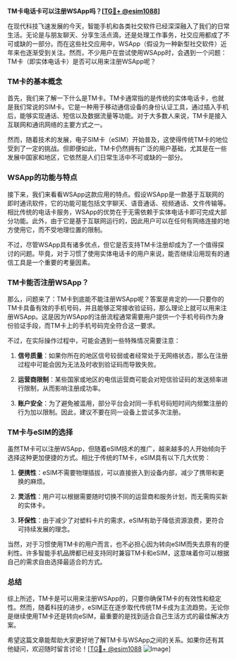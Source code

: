 **TM卡电话卡可以注册WSApp吗？[[TG💪+ @esim1088](https://t.me/s/esim1088)]**

在现代科技飞速发展的今天，智能手机和各类社交软件已经深深融入了我们的日常生活。无论是与朋友聊天、分享生活点滴，还是处理工作事务，社交应用都成了不可或缺的一部分。而在这些社交应用中，WSApp（假设为一种新型社交软件）近年来也逐渐受到关注。然而，不少用户在尝试使用WSApp时，会遇到一个问题：TM卡（即实体电话卡）是否可以用来注册WSApp呢？

### TM卡的基本概念

首先，我们来了解一下什么是TM卡。TM卡通常指的是传统的实体电话卡，也就是我们常说的SIM卡。它是一种用于移动通信设备的身份认证工具，通过插入手机后，能够实现通话、短信以及数据流量等功能。对于大多数人来说，TM卡是接入互联网和通讯网络的主要方式之一。

然而，随着技术的发展，电子SIM卡（eSIM）开始普及，这使得传统TM卡的地位受到了一定的挑战。但即便如此，TM卡仍然拥有广泛的用户基础，尤其是在一些发展中国家和地区，它依然是人们日常生活中不可或缺的一部分。

### WSApp的功能与特点

接下来，我们来看看WSApp这款应用的特点。假设WSApp是一款基于互联网的即时通讯软件，它的功能可能包括文字聊天、语音通话、视频通话、文件传输等。相比传统的电话卡服务，WSApp的优势在于无需依赖于实体电话卡即可完成大部分功能。此外，由于它是基于互联网运行的，因此用户可以在任何有网络连接的地方使用它，而不受地理位置的限制。

不过，尽管WSApp具有诸多优点，但它是否支持TM卡注册却成为了一个值得探讨的问题。毕竟，对于习惯了使用实体电话卡的用户来说，能否继续沿用现有的通信工具是一个重要的考量因素。

### TM卡能否注册WSApp？

那么，问题来了：TM卡到底能不能注册WSApp呢？答案是肯定的——只要你的TM卡具备有效的手机号码，并且能够正常接收验证码，那么理论上就可以用来注册WSApp。这是因为WSApp的注册流程通常需要用户提供一个手机号码作为身份验证手段，而TM卡上的手机号码完全符合这一要求。

不过，在实际操作过程中，可能会遇到一些特殊情况需要注意：

1. **信号质量**：如果你所在的地区信号较弱或者经常处于无网络状态，那么在注册过程中可能会因为无法及时收到验证码而导致失败。
   
2. **运营商限制**：某些国家或地区的电信运营商可能会对短信验证码的发送频率进行限制，从而影响注册成功率。

3. **账户安全**：为了避免被滥用，部分平台会对同一手机号码短时间内频繁注册的行为加以限制。因此，建议不要在同一设备上尝试多次注册。

### TM卡与eSIM的选择

虽然TM卡可以注册WSApp，但随着eSIM技术的推广，越来越多的人开始倾向于选择这种更加便捷的方式。相比于传统的TM卡，eSIM具有以下几大优势：

1. **便携性**：eSIM不需要物理插拔，可以直接嵌入到设备内部，减少了携带和更换的麻烦。
   
2. **灵活性**：用户可以根据需要随时切换不同的运营商和服务计划，而无需购买新的实体卡。
   
3. **环保性**：由于减少了对塑料卡片的需求，eSIM有助于降低资源浪费，更符合可持续发展的理念。

当然，对于习惯使用TM卡的用户而言，也不必担心因为转向eSIM而失去原有的便利性。许多智能手机品牌都已经支持同时兼容TM卡和eSIM，这意味着你可以根据自己的需求自由选择最适合的方式。

### 总结

综上所述，TM卡是可以用来注册WSApp的，只要你确保TM卡的有效性和稳定性。然而，随着科技的进步，eSIM正在逐步取代传统TM卡成为主流趋势。无论你是继续使用TM卡还是转向eSIM，最重要的是找到适合自己生活方式的最佳解决方案。

希望这篇文章能帮助大家更好地了解TM卡与WSApp之间的关系。如果你还有其他疑问，欢迎随时留言讨论！[[TG💪+ @esim1088](https://t.me/s/esim1088) ![Image](https://i.postimg.cc/4NQfJmqS/Snipaste-2025-05-13-00-14-12.png)]